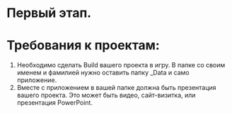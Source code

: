 # Первый этап. 
# Требования к проектам:
1. Необходимо сделать Build вашего проекта в игру. В папке со своим именем и фамилией нужно оставить папку <ProjectName>_Data и само приложение.
2. Вместе с приложением в вашей папке должна быть презентация вашего проекта. Это может быть видео, сайт-визитка, или презентация PowerPoint.
